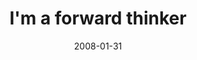 ---
layout: base.njk
title : 'I&#39;m a forward thinker' 
view_title : 'I&#39;m a forward thinker' 
year : '2008' 
date : '2008-01-31' 
img_file : '/drawing/imaforwardthinker.png' 
html_file : 'imaforwardthinker' 
next_html : 'sincewhendidyouhavelazereyes13.html' 
year_order : '50' 
permalink : "title/{{html_file}}.html"
---